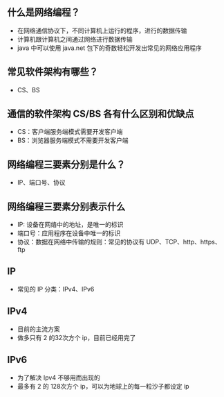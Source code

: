 ## 什么是网络编程？
* 在网络通信协议下，不同计算机上运行的程序，进行的数据传输
* 计算机跟计算机之间通过网络进行数据传输
* java 中可以使用 java.net 包下的奇数轻松开发出常见的网络应用程序

## 常见软件架构有哪些？
* CS、BS

## 通信的软件架构 CS/BS 各有什么区别和优缺点
* CS：客户端服务端模式需要开发客户端
* BS：浏览器服务端模式不需要开发客户端

## 网络编程三要素分别是什么？
* IP、端口号、协议

## 网络编程三要素分别表示什么
* IP: 设备在网络中的地址，是唯一的标识
* 端口号：应用程序在设备中唯一的标识
* 协议：数据在网络中传输的规则：常见的协议有 UDP、TCP、http、https、ftp

## IP
* 常见的 IP 分类：IPv4、IPv6

## IPv4
* 目前的主流方案
* 做多只有 2 的32次方个 ip，目前已经用完了

## IPv6
* 为了解决 Ipv4 不够用而出现的
* 最多有 2 的 128次方个 ip，可以为地球上的每一粒沙子都设定 ip